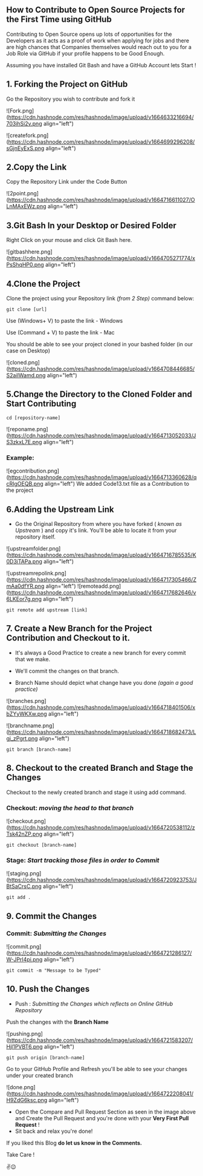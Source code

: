 ## How to Contribute to Open Source Projects for the First Time using GitHub

Contributing to Open Source opens up lots of opportunities for the Developers as it acts as a proof of work when applying for jobs and there are high chances that Companies themselves would reach out to you for a Job Role via GitHub if your profile happens to be Good Enough.


Assuming you have installed Git Bash and have a GitHub Account lets Start !


## 1. Forking the Project on GitHub
Go the Repository you wish to contribute and fork it

![Fork.png](https://cdn.hashnode.com/res/hashnode/image/upload/v1664633216694/703ihSi2v.png align="left")


![createfork.png](https://cdn.hashnode.com/res/hashnode/image/upload/v1664699296208/sGjnEyExS.png align="left")

## 2.Copy the Link 

Copy the Repository Link under the Code Button


![2point.png](https://cdn.hashnode.com/res/hashnode/image/upload/v1664716611027/OLnMAxEWz.png align="left")
## 3.Git Bash In your Desktop or Desired Folder

Right Click on your mouse and click Git Bash here.


![gitbashhere.png](https://cdn.hashnode.com/res/hashnode/image/upload/v1664705271774/xPsShqHP0.png align="left")

## 4.Clone the Project

Clone the project using your Repository link *(from 2 Step)* command below:

```
git clone [url]
```

Use (Windows+ V) to paste the link - Windows

Use (Command + V) to paste the link - Mac



You should be able to see your project cloned in your bashed folder (in our case on Desktop)

![cloned.png](https://cdn.hashnode.com/res/hashnode/image/upload/v1664708446685/S2aiIWamd.png align="left")


## 5.Change the Directory to the Cloned Folder and Start Contributing

```
cd [repository-name]
``` 
![reponame.png](https://cdn.hashnode.com/res/hashnode/image/upload/v1664713052033/JS3zkxL7E.png align="left")

### **Example:**
![egcontribution.png](https://cdn.hashnode.com/res/hashnode/image/upload/v1664713360628/qcRIgOEQB.png align="left")
We added Code13.txt file as a Contribution to the project

## 6.Adding the Upstream Link


- Go the Original Repository from where you have forked ( *known as Upstream* ) and copy it's link. You'll be able to locate it from your repository itself.




![upstreamfolder.png](https://cdn.hashnode.com/res/hashnode/image/upload/v1664716785535/K0D3iTAPa.png align="left")


![upstreamrepolink.png](https://cdn.hashnode.com/res/hashnode/image/upload/v1664717305466/ZmAa0dfYR.png align="left")
![remoteadd.png](https://cdn.hashnode.com/res/hashnode/image/upload/v1664717682646/v6LKEor7g.png align="left")
```
git remote add upstream [link]
``` 


## 7. Create a New Branch for the Project Contribution and Checkout to it.

- It's always a Good Practice to create a new branch for every commit that we make.

- We'll commit the changes on that branch.

- Branch Name should depict what change have you done *(again a good practice)*

![branches.png](https://cdn.hashnode.com/res/hashnode/image/upload/v1664718401506/xbZYyWKXw.png align="left")


![branchname.png](https://cdn.hashnode.com/res/hashnode/image/upload/v1664718682473/Lgj_zPgrt.png align="left")

```
git branch [branch-name]
``` 


## 8. Checkout to the created Branch and Stage the Changes
Checkout to the newly created branch and stage it using add command.

### Checkout: *moving the head to that branch*
![checkout.png](https://cdn.hashnode.com/res/hashnode/image/upload/v1664720538112/zTsk42nZP.png align="left")
```
git checkout [branch-name]

``` 


### Stage: *Start tracking those files in order to Commit*
![staging.png](https://cdn.hashnode.com/res/hashnode/image/upload/v1664720923753/JBtSaCrsC.png align="left")
```
git add .
``` 



## 9. Commit the Changes

### Commit: *Submitting the Changes*

![commit.png](https://cdn.hashnode.com/res/hashnode/image/upload/v1664721286127/W-JPrI4pi.png align="left")
```
git commit -m "Message to be Typed"

``` 



## 10. Push the Changes

- Push : *Submitting the Changes which reflects on Online GitHub Repository*

Push the changes with the **Branch Name**


![pushing.png](https://cdn.hashnode.com/res/hashnode/image/upload/v1664721583207/Hjl1PVBT6.png align="left")

```
git push origin [branch-name]

``` 
Go to your GitHub Profile and Refresh you'll be able to see your changes under your created branch


![done.png](https://cdn.hashnode.com/res/hashnode/image/upload/v1664722208041/H9ZdG6ksc.png align="left")

- Open the Compare and Pull Request Section as seen in the image above and Create the Pull Request and you're done with your **Very First Pull Request** !
- Sit back and relax you're done!


If you liked this Blog **do let us know in the Comments.**

Take Care !

✌😉













